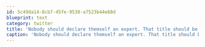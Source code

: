 ```yaml
---
id: 5c49da14-8cb7-45fe-9538-a7523b44e68d
blueprint: text
category: twitter
title: 'Nobody should declare themself an expert. That title should be given by peers, audience, community- @rtaylor on branding #okdg'
caption: 'Nobody should declare themself an expert. That title should be given by peers, audience, community- <span class="username username_linked">@<a href="https://twitter.com/rtaylor" title="Elon Musk">rtaylor</a></span> on branding <span class="hashtag hashtag_local">#<a href="http://tweettemp.darylchymko.ca/?tag=okdg">okdg</a>'
---
```

